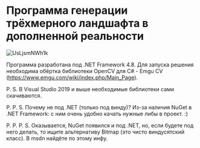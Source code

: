 # Программа генерации трёхмерного ландшафта в дополненной реальности
![UsLjsmNWh1k](https://user-images.githubusercontent.com/66667650/154062992-c70349e8-a77c-40f8-b61d-0a1db44ed5f3.jpg)

Программа разработана под .NET Framework 4.8. Для запуска решения необходима обёртка библиотеки OpenCV для C# - Emgu CV (https://www.emgu.com/wiki/index.php/Main_Page). 

P. S. В Visual Studio 2019 и выше необходимые библиотеки сами скачиваются.

P. P. S. Почему не под .NET (только под винду)? Из-за наличия NuGet в .NET Framework: с ним очень удобно качать нужные либы в проект. :)

P. P. P. S. Оказывается, NuGet появился и под .NET, но, если будете под него делать, то ищите альтернативу Bitmap (это чисто виндусятский класс). В msdn найдёте по этому инфу.
